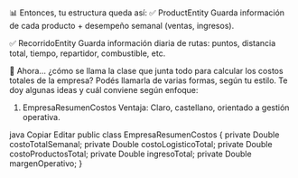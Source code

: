 📊 Entonces, tu estructura queda así:
✅ ProductEntity
Guarda información de cada producto + desempeño semanal (ventas, ingresos).

✅ RecorridoEntity
Guarda información diaria de rutas: puntos, distancia total, tiempo, repartidor, combustible, etc.

🧠 Ahora… ¿cómo se llama la clase que junta todo para calcular los costos totales de la empresa?
Podés llamarla de varias formas, según tu estilo. Te doy algunas ideas y cuál conviene según enfoque:

1. EmpresaResumenCostos
Ventaja: Claro, castellano, orientado a gestión operativa.

java
Copiar
Editar
public class EmpresaResumenCostos {
    private Double costoTotalSemanal;
    private Double costoLogisticoTotal;
    private Double costoProductosTotal;
    private Double ingresoTotal;
    private Double margenOperativo;
}
